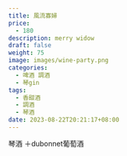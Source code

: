 ```yaml
---
title: 風流寡婦
price:
  - 180
description: merry widow
draft: false
weight: 75
image: images/wine-party.png
categories:
  - 啤酒 調酒
  - 琴gin
tags:
  - 香甜酒
  - 調酒
  - 琴酒
date: 2023-08-22T20:21:17+08:00
---
```

 琴酒 ＋dubonnet葡萄酒